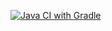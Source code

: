 [![Java CI with Gradle](https://github.com/Ilmir1995/yor/actions/workflows/gradle.yml/badge.svg)](https://github.com/Ilmir1995/yor/actions/workflows/gradle.yml)